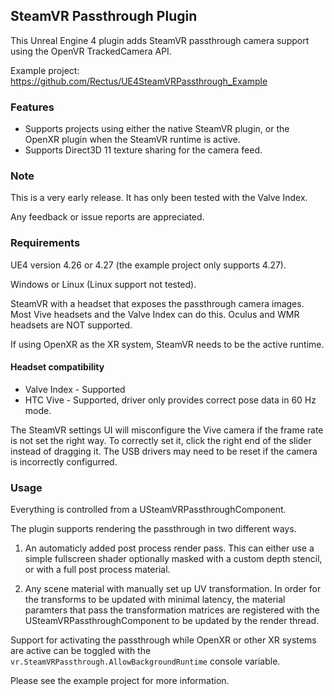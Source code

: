 SteamVR Passthrough Plugin
---

This Unreal Engine 4 plugin adds SteamVR passthrough camera support using the OpenVR TrackedCamera API.

Example project: https://github.com/Rectus/UE4SteamVRPassthrough_Example

### Features ###

- Supports projects using either the native SteamVR plugin, or the OpenXR plugin when the SteamVR runtime is active.
- Supports Direct3D 11 texture sharing for the camera feed. 

### Note ###

This is a very early release. It has only been tested with the Valve Index.

Any feedback or issue reports are appreciated.

### Requirements ###

UE4 version 4.26 or 4.27 (the example project only supports 4.27).

Windows or Linux (Linux support not tested).

SteamVR with a headset that exposes the passthrough camera images. Most Vive headsets and the Valve Index can do this. Oculus and WMR headsets are NOT supported.

If using OpenXR as the XR system, SteamVR needs to be the active runtime.

#### Headset compatibility ####

- Valve Index - Supported
- HTC Vive - Supported, driver only provides correct pose data in 60 Hz mode. 

The SteamVR settings UI will misconfigure the Vive camera if the frame rate is not set the right way. To correctly set it, click the right end of the slider instead of dragging it. The USB drivers may need to be reset if the camera is incorrectly configurred.


### Usage ###

Everything is controlled from a USteamVRPassthroughComponent.

The plugin supports rendering the passthrough in two different ways. 

1. An automaticly added post process render pass. This can either use a simple fullscreen shader optionally masked with a custom depth stencil, or with a full post process material.

2. Any scene material with manually set up UV transformation. In order for the transforms to be updated with minimal latency, the material paramters that pass the transformation matrices are registered with the USteamVRPassthroughComponent to be updated by the render thread.

Support for activating the passthrough while OpenXR or other XR systems are active can be toggled with the `vr.SteamVRPassthrough.AllowBackgroundRuntime` console variable.

Please see the example project for more information.
